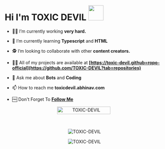 # Hi I'm TOXIC DEVIL&nbsp;<a href="Hey"><img src="https://raw.githubusercontent.com/TOXIC-DEVIL/TOXIC-DEVIL/TOXIC-DEVIL-OFFICIAL/media/Hi.gif" width="48px"></a>

- 🧑‍🏫 I’m currently working **very hard.**

- 📖 I’m currently learning **Typescript** and **HTML**

- 🕵️ I’m looking to collaborate with other **content creators.**

- 👨‍💻 All of my projects are available at
                   **[https://toxic-devil.github=ropo-official](https://github.com/TOXIC-DEVIL?tab=repositories)**

- 💬 Ask me about **Bots** and **Coding**

- 📫 How to reach me **toxicdevil.abhinav.com**

- 🆓 Don't Forget To **[Follow Me](https://github.com/TOXIC-DEVIL)**

<p align="center"> <a href="TOXIC-DEVIL"><img width="170px" height="24" src="https://komarev.com/ghpvc/?username=TOXIC-DEVIL&label=PROFILE%20VISITORS&color=blueviolet&style=flat-square" alt="TOXIC-DEVIL" /></a> </p><br> 


<div align="center">
<p>&nbsp;<img align="center" src="https://github-readme-stats.vercel.app/api?username=TOXIC-DEVIL&show_icons=true&theme=nightowl" alt="TOXIC-DEVIL" /></p>

<p>&nbsp;<img align="center" src="https://github-readme-stats.vercel.app/api/top-langs/?username=TOXIC-DEVIL&theme=algolia&layout=compact&langs_count=10&hide_border=true&show_icons=true" alt="TOXIC-DEVIL"/></p></a><br> 

<!--


## Another Pin Project
<details>
  <summary>Bug Hunter Activity</summary>
   <a href="https://github.com/Zhirrr/Vuln-Website-Indonesia">
    <img src="https://github-readme-stats.vercel.app/api/pin/?username=Zhirrr&repo=Vuln-Website-Indonesia">
  </a>
</details>
<details>
<summary>My Application Project</summary>
<a href="https://github.com/Zhirrr/PyCodes-App">
    <img src="https://github-readme-stats.vercel.app/api/pin/?username=Zhirrr&repo=PyCodes-App">
  </a>
</details>
<details>
  <summary>Free Rest API Open Source</summary>
   <a href="https://github.com/Zhirrr/Textmaker-Api">
    <img src="https://github-readme-stats.vercel.app/api/pin/?username=Zhirrr&repo=Textmaker-Api">
  </a>
   <a href="https://github.com/Zhirrr/Python-Flask-Api">
    <img src="https://github-readme-stats.vercel.app/api/pin/?username=Zhirrr&repo=Python-Flask-API">
  </a>
</details>
<details>
<summary>My Application Project</summary>
<a href="https://github.com/Zhirrr/PyCodes-App">
    <img src="https://github-readme-stats.vercel.app/api/pin/?username=Zhirrr&repo=PyCodes-App">
  </a>
</details>
<details>
<summary>My Game Web Project</summary>
<a href="https://github.com/Zhirrr/Pixel-Runner-Game">
    <img src="https://github-readme-stats.vercel.app/api/pin/?username=Zhirrr&repo=Pixel-Runner-Game">
  </a>
</details>
<details>
  <summary>My Official NPM Package</summary>
   <a href="https://github.com/Zhirrr/Zhirrr-Api-Package">
    <img src="https://github-readme-stats.vercel.app/api/pin/?username=Zhirrr&repo=Zhirrr-Api-Package">
  </a>
</details>
<details>
  <summary>My Rest API Project</summary>
  <a href="https://github.com/zhirrr/islamic-rest-api-indonesian-v2">
    <img src="https://github-readme-stats.vercel.app/api/pin/?username=Zhirrr&repo=islamic-rest-api-indonesian-v2">
  </a>
  <a href="https://github.com/zhirrr/islamic-rest-api-indonesian">
    <img src="https://github-readme-stats.vercel.app/api/pin/?username=Zhirrr&repo=islamic-rest-api-indonesian">
  </a>
  <a 
